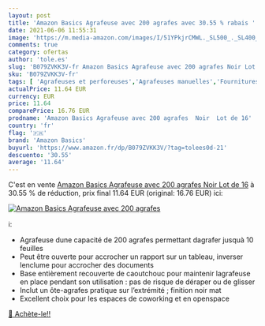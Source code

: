 ```yaml
---
layout: post
title: 'Amazon Basics Agrafeuse avec 200 agrafes avec 30.55 % rabais '
date: 2021-06-06 11:55:31
image: 'https://m.media-amazon.com/images/I/51YPkjrCMWL._SL500_._SL400_.jpg'
comments: true
category: ofertas
author: 'tole.es'
slug: 'B079ZVKK3V-fr Amazon Basics Agrafeuse avec 200 agrafes Noir Lot de 16'
sku: 'B079ZVKK3V-fr'
tags: [ 'Agrafeuses et perforeuses','Agrafeuses manuelles','Fournitures de bureau','Petites fournitures','amazon basics', ]
actualPrice: 11.64 EUR
currency: EUR
price: 11.64
comparePrice: 16.76 EUR
prodname: 'Amazon Basics Agrafeuse avec 200 agrafes  Noir  Lot de 16'
country: 'fr'
flag: '🇫🇷'
brand: 'Amazon Basics'
buyurl: 'https://www.amazon.fr/dp/B079ZVKK3V/?tag=tolees0d-21'
descuento: '30.55'
average: '11.64'
---
```


C'est en vente [Amazon Basics Agrafeuse avec 200 agrafes  Noir  Lot de 16](https://www.amazon.fr/dp/B079ZVKK3V/?tag=tolees0d-21)  à  30.55 % de réduction, prix final  11.64 EUR (original: 16.76 EUR) ici:

[![Amazon Basics Agrafeuse avec 200 agrafes](https://m.media-amazon.com/images/I/51YPkjrCMWL._SL500_._SL400_.jpg)](https://www.amazon.fr/dp/B079ZVKK3V/?tag=tolees0d-21)

ℹ️:

- Agrafeuse dune capacité de 200 agrafes permettant dagrafer jusquà 10 feuilles
- Peut être ouverte pour accrocher un rapport sur un tableau, inverser lenclume pour accrocher des documents
- Base entièrement recouverte de caoutchouc pour maintenir lagrafeuse en place pendant son utilisation : pas de risque de déraper ou de glisser
- Inclut un ôte-agrafes pratique sur l’extrémité ; finition noir mat
- Excellent choix pour les espaces de coworking et en openspace

[🛒 Achète-le!!](https://www.amazon.fr/dp/B079ZVKK3V/?tag=tolees0d-21)
